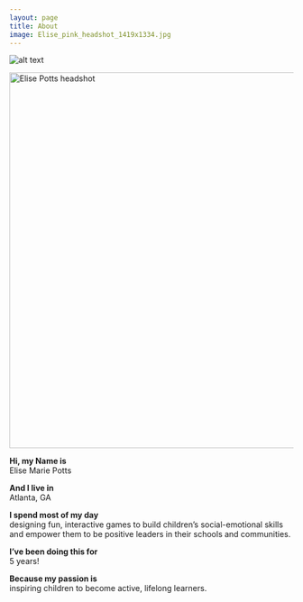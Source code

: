 ```yaml
---
layout: page
title: About
image: Elise_pink_headshot_1419x1334.jpg
---
```


![alt text](https://github.com/elisepotts/elisepotts.github.io/raw/master/images/Elise_pink_headshot_1419x1334.jpg "Elise Potts headshot")

<img src="https://github.com/elisepotts/elisepotts.github.io/raw/master/images/Elise_pink_headshot_1419x1334.jpg" alt="Elise Potts headshot" width="710" height="667">

**Hi, my Name is**  
Elise Marie Potts


**And I live in**  
Atlanta, GA


**I spend most of my day**  
designing fun, interactive games to build children’s social-emotional skills and empower them to be positive leaders in their schools and communities.


**I’ve been doing this for**  
5 years! 


**Because my passion is**  
inspiring children to become active, lifelong learners.

